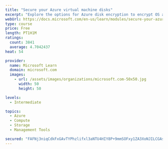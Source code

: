 ```yaml
---
title: "Secure your Azure virtual machine disks"
excerpt: "Explore the options for Azure disk encryption to encrypt OS and data disks on existing and new virtual machines."
webUrl: https://docs.microsoft.com/en-us/learn/modules/secure-your-azure-virtual-machine-disks/
type: course
price: Free
length: PT1H1M
ratings:
  count: 3841
  average: 4.7042437
heat: 54

provider:
  name: Microsoft Learn
  domain: microsoft.com
  images:
    - url: /assets/images/organizations/microsoft.com-50x50.jpg
      width: 50
      height: 50

levels:
  - Intermediate

topics:
  - Azure
  - Compute
  - Storage
  - Management Tools

secured: "FAFNj3niqCdkFxGAvTYPhzlifxl3aNTU4HIY8P+9mmSOFxy1ZA3XoNJILCGAsSs4cLivBiHnK+s7WDMqEu8gXHuuJguDQE086lDJJOMW9ZuJIc65mznVjF5fP9kfqlWjJHvW9Cg3o+xn5gz6OpUPwFtp26U5oWh+9ecsHjJ4H6XcI5AvAuLKRqWLMnNvP38Ro9iGsXQ/f2W6zSc479m+MpDcllvtOaSYU8UcwJadWGoL9qQJvsJgESCKoK3WEwlG4x3PJs0+nxy73EfnivmJsTTGCdvXeiXA7Jdw17qhEt/Ckq6ry8eKjKD9ORU3UF911nZS0pmhgSNsl/wYL6uVV9zenP7pLIXPKfvKzbmIb4HlNVY/GY5F3Kiu9cn4l7LEyik2DlBHyVOB0ZKWzvhsQ19hFQ1cxQk+LZmhRGGmIjY=;K+ybJXDBDZHH/hW8GOR7Cg=="
---
```


